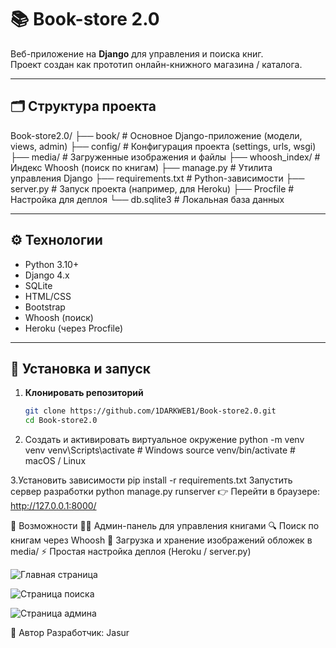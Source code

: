 # 📚 Book-store 2.0

Веб-приложение на **Django** для управления и поиска книг.  
Проект создан как прототип онлайн-книжного магазина / каталога.

---

## 🗂️ Структура проекта
Book-store2.0/
├── book/ # Основное Django-приложение (модели, views, admin)
├── config/ # Конфигурация проекта (settings, urls, wsgi)
├── media/ # Загруженные изображения и файлы
├── whoosh_index/ # Индекс Whoosh (поиск по книгам)
├── manage.py # Утилита управления Django
├── requirements.txt # Python-зависимости
├── server.py # Запуск проекта (например, для Heroku)
├── Procfile # Настройка для деплоя
└── db.sqlite3 # Локальная база данных

---

## ⚙️ Технологии
- Python 3.10+
- Django 4.x
- SQLite
- HTML/CSS
- Bootstrap
- Whoosh (поиск)
- Heroku (через Procfile)

---

## 🚀 Установка и запуск

1. **Клонировать репозиторий**  
   ```bash
   git clone https://github.com/1DARKWEB1/Book-store2.0.git
   cd Book-store2.0

2. Создать и активировать виртуальное окружение
   python -m venv venv
   venv\Scripts\activate       # Windows
   source venv/bin/activate    # macOS / Linux

3.Установить зависимости
   pip install -r requirements.txt
   Запустить сервер разработки
   python manage.py runserver
👉 Перейти в браузере: http://127.0.0.1:8000/

📌 Возможности
   👩‍💼 Админ-панель для управления книгами
   🔍 Поиск по книгам через Whoosh
   📂 Загрузка и хранение изображений обложек в media/
   ⚡ Простая настройка деплоя (Heroku / server.py)

![Главная страница](screenshots/ui1.png)

![Cтраница поиска](screenshots/ui2.png)

![Страница админа](screenshots/ui3.png)

👤 Автор
Разработчик: Jasur